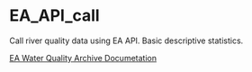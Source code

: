 # EA_API_call
Call river quality data using EA API. Basic descriptive statistics. 


[EA Water Quality Archive Documetation](https://environment.data.gov.uk/water-quality/view/doc/reference)

